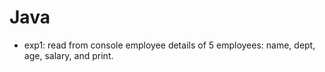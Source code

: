 # Java

- exp1: read from console employee details of 5 employees: name, dept, age, salary, and print.
